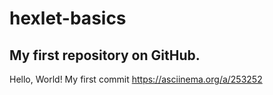 # hexlet-basics
My first repository on GitHub.
---
Hello, World!
My first commit
https://asciinema.org/a/253252
